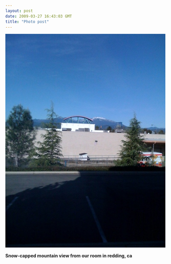 ```yaml
---
layout: post
date: 2009-03-27 16:43:03 GMT
title: "Photo post"
---
```

![travisj](/images/516748f4f5b56bb9a6515da00756836628fc358d548b6d5d21f4e744eda8b1e4.jpg)

<b>Snow-capped mountain view from our room in redding, ca</b>